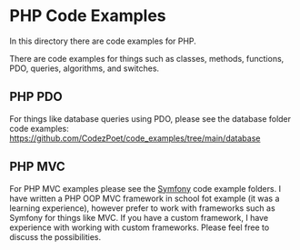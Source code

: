 
# PHP Code Examples

In this directory there are code examples for PHP.

There are code examples for things such as classes, methods, functions, PDO, queries, algorithms, and switches. 

## PHP PDO

For things like database queries using PDO, please see the database folder code examples: https://github.com/CodezPoet/code_examples/tree/main/database

## PHP MVC 

For PHP MVC examples please see the [Symfony](https://github.com/CodezPoet/code_examples/tree/main/symfony) code example folders. I have written a PHP OOP MVC framework in school fot example (it was a learning experience), however prefer to work with frameworks such as Symfony for things like MVC. If you have a custom framework, I have experience with working with custom frameworks. Please feel free to discuss the possibilities.


